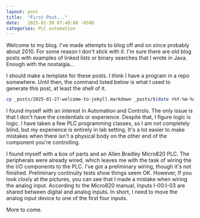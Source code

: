 ```yaml
---
layout: post
title:  "First Post..."
date:   2025-01-30 07:48:08 -0500
categories: PLC automation 
---
```

Welcome to my blog. I've made attempts to blog off and on since probably about 2010. For some reason I don't stick with it. I'm sure there are old blog posts with examples of linked lists or binary searches that I wrote in Java. Enough with the nostalgia...

I should make a template for these posts. I think I have a program in a repo somewhere. Until then, the command listed below is what I used to generate this post, at least the shell of it.

```bash
cp _posts/2025-01-27-welcome-to-jekyll.markdown _posts/$(date +%Y-%m-%d)-first-post.md
```
I found myself with an interest in Automation and Controls. The only issue is that I don't have the credentials or experience. Despite that, I figure logic is logic. I have taken a few PLC programming classes, so I am not completely blind, but my experience is entirely in lab setting. It's a lot easier to make mistakes when there isn't a physical body on the other end of the component you're controlling.

I found myself with a box of parts and an Allen Bradley Micro820 PLC. The peripherals were already wired, which leaves me with the task of wiring the the I/O components to the PLC. I've got a preliminary wiring, though it's not finished. Preliminary continuity tests show things seem OK. However, If you look closly at the pictures, you can see that I made a mistake when wiring the analog input. According to the Micro820 manual, Inputs I-00:I-03 are shared between digital and analog inputs. In short, I need to move the analog input device to one of the first four inputs.

More to come.

